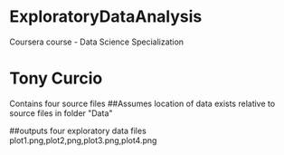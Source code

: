 # ExploratoryDataAnalysis
Coursera course - Data Science Specialization

# Tony Curcio

Contains four source files
##Assumes location of data exists relative to source files in folder
"Data"

##outputs four exploratory data files
plot1.png,plot2,png,plot3.png,plot4.png